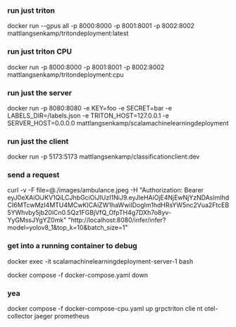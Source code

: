 ### run just triton
docker run --gpus all -p 8000:8000 -p 8001:8001 -p 8002:8002 mattlangsenkamp/tritondeployment:latest

### run just triton CPU
docker run -p 8000:8000 -p 8001:8001 -p 8002:8002 mattlangsenkamp/tritondeployment:cpu

### run just the server
docker run -p 8080:8080 -e KEY=foo -e SECRET=bar -e LABELS_DIR=/labels.json -e TRITON_HOST=127.0.0.1 -e SERVER_HOST=0.0.0.0 mattlangsenkamp/scalamachinelearningdeployment

### run just the client
docker run -p 5173:5173 mattlangsenkamp/classificationclient:dev

### send a request
curl -v -F file=@./images/ambulance.jpeg -H "Authorization: Bearer eyJ0eXAiOiJKV1QiLCJhbGciOiJIUzI1NiJ9.eyJleHAiOjE4NjEwNjYzNDAsImlhdCI6MTcwMzI4MTU4MCwKICAiZW1haWwiIDogIm1hdHRsYW5nc2Vua2FtcEB5YWhvby5jb20iCn0.5Qz1FGBjVfQ_OfpTH4g7DXh7o8yv-YyGMssJYgYZ0mk"  "http://localhost:8080/infer/infer?model=yolov8_1&top_k=10&batch_size=1"

### get into a running container to debug
docker exec -it scalamachinelearningdeployment-server-1 bash 

docker compose -f docker-compose.yaml down

### yea
docker compose -f docker-compose-cpu.yaml up  grpctriton clie
nt otel-collector jaeger prometheus